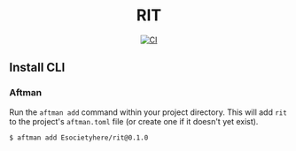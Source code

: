 <h1 align="center">RIT</h1>
<div align="center">
	<a href="https://github.com/Esocietyhere/rit/actions"><img src="https://github.com/Esocietyhere/rit/workflows/CI/badge.svg" alt="CI" /></a>
</div>

## Install CLI

### Aftman

Run the `aftman add` command within your project directory. This will add `rit` to the project's `aftman.toml` file (or create one if it doesn't yet exist).

```sh
$ aftman add Esocietyhere/rit@0.1.0
```
